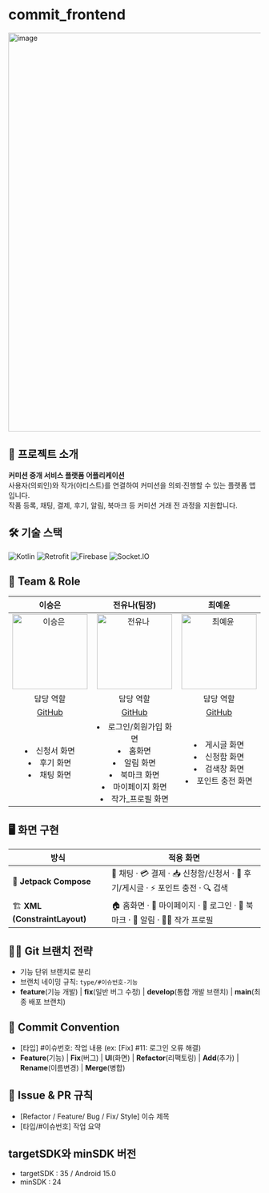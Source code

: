 # commit_frontend
<img width="1424" height="797" alt="image" src="https://github.com/user-attachments/assets/e4fa5ccd-9d61-40e3-9671-92031a21b0f1" />

## 📌 프로젝트 소개  
**커미션 중개 서비스 플랫폼 어플리케이션**  
사용자(의뢰인)와 작가(아티스트)를 연결하여 커미션을 의뢰·진행할 수 있는 플랫폼 앱입니다.  
작품 등록, 채팅, 결제, 후기, 알림, 북마크 등 커미션 거래 전 과정을 지원합니다.  

## 🛠 기술 스택
![Kotlin](https://img.shields.io/badge/Kotlin-0095D5?style=for-the-badge&logo=kotlin&logoColor=white)
![Retrofit](https://img.shields.io/badge/Retrofit-3DDC84?style=for-the-badge&logo=android&logoColor=white)
![Firebase](https://img.shields.io/badge/Firebase-FFCA28?style=for-the-badge&logo=firebase&logoColor=black)
![Socket.IO](https://img.shields.io/badge/Socket.IO-010101?style=for-the-badge&logo=socket.io&logoColor=white)

## 👥 Team & Role
| 이승은 | 전유나(팀장) | 최예윤 |
|:---:|:---:|:---:|
| <img src="https://avatars.githubusercontent.com/sseungeun" alt="이승은" width="150"> | <img src="https://avatars.githubusercontent.com/Erna23" alt="전유나" width="150"> | <img src="https://avatars.githubusercontent.com/yeyun0423" alt="최예윤" width="150"> |
| 담당 역할 | 담당 역할 | 담당 역할 |
| [GitHub](https://github.com/sseungeun) | [GitHub](https://github.com/Erna23) | [GitHub](https://github.com/yeyun0423) |
| <li>신청서 화면</li><li>후기 화면</li><li>채팅 화면</li> | <li>로그인/회원가입 화면</li><li>홈화면</li><li>알림 화면</li><li>북마크 화면</li><li>마이페이지 화면</li><li>작가_프로필 화면</li> | <li>게시글 화면</li><li>신청함 화면</li><li>검색창 화면</li><li>포인트 충전 화면</li> |


 ## 🖥️ 화면 구현
| 방식 | 적용 화면 |
|------|-----------|
| 🎨 **Jetpack Compose** | 💬 채팅 · 💳 결제 · 📥 신청함/신청서 · 📝 후기/게시글 · ⚡ 포인트 충전 · 🔍 검색 |
| 🏗️ **XML (ConstraintLayout)** | 🏠 홈화면 · 🙋 마이페이지 · 🔑 로그인 · 📑 북마크 · 🔔 알림 · 👩‍🎨 작가 프로필 |

## 🧑‍💻 Git 브랜치 전략
- 기능 단위 브랜치로 분리
- 브랜치 네이밍 규칙: `type/#이슈번호-기능`
- **feature**(기능 개발) | **fix**(일반 버그 수정) | **develop**(통합 개발 브랜치) | **main**(최종 배포 브랜치)

## 💬 Commit Convention
- [타입] #이슈번호: 작업 내용 (ex: [Fix] #11: 로그인 오류 해결)
- **Feature**(기능) | **Fix**(버그) | **UI**(화면) | **Refactor**(리팩토링) | **Add**(추가) | **Rename**(이름변경) | **Merge**(병합)

## 🧾 Issue & PR 규칙
- [Refactor / Feature/ Bug / Fix/ Style] 이슈 제목
- [타입/#이슈번호] 작업 요약

## targetSDK와 minSDK 버전
- targetSDK : 35 / Android 15.0
- minSDK : 24

